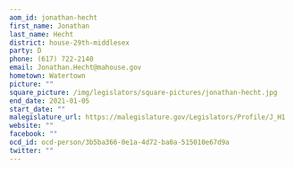 ```yaml
---
aom_id: jonathan-hecht
first_name: Jonathan
last_name: Hecht
district: house-29th-middlesex
party: D
phone: (617) 722-2140
email: Jonathan.Hecht@mahouse.gov
hometown: Watertown
picture: ""
square_picture: /img/legislators/square-pictures/jonathan-hecht.jpg
end_date: 2021-01-05
start_date: ""
malegislature_url: https://malegislature.gov/Legislators/Profile/J_H1
website: ""
facebook: ""
ocd_id: ocd-person/3b5ba366-0e1a-4d72-ba0a-515010e67d9a
twitter: ""
---
```

